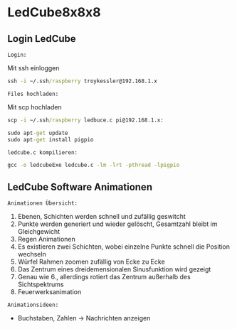 # LedCube8x8x8

## Login LedCube

`Login:`

Mit ssh einloggen

```bat
ssh -i ~/.ssh/raspberry troykessler@192.168.1.x
```

`Files hochladen:`

Mit scp hochladen

```bat
scp -i ~/.ssh/raspberry ledbuce.c pi@192.168.1.x:
```

```bat
sudo apt-get update
sudo apt-get install pigpio
```

`ledcube.c kompilieren:`

```bat
gcc -o ledcubeExe ledcube.c -lm -lrt -pthread -lpigpio
```

## LedCube Software Animationen

`Animationen Übersicht:`

1.  Ebenen, Schichten werden schnell und zufällig geswitcht
2.  Punkte werden generiert und wieder gelöscht, Gesamtzahl bleibt im Gleichgewicht
3.  Regen Animationen
4.  Es existieren zwei Schichten, wobei einzelne Punkte schnell die Position wechseln
5.  Würfel Rahmen zoomen zufällig von Ecke zu Ecke
6.  Das Zentrum eines dreidemensionalen Sinusfunktion wird gezeigt
7.  Genau wie 6., allerdings rotiert das Zentrum außerhalb des Sichtspektrums
8.  Feuerwerksanimation

`Animationsideen:`

- Buchstaben, Zahlen -> Nachrichten anzeigen
